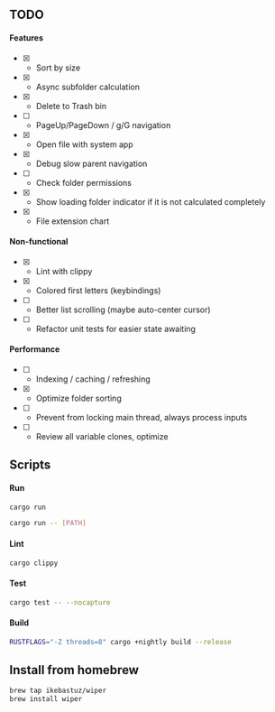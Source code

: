 ## TODO

#### Features
- [x] - Sort by size
- [x] - Async subfolder calculation
- [x] - Delete to Trash bin
- [ ] - PageUp/PageDown / g/G navigation
- [x] - Open file with system app
- [x] - Debug slow parent navigation
- [ ] - Check folder permissions
- [x] - Show loading folder indicator if it is not calculated completely
- [x] - File extension chart


#### Non-functional
- [x] - Lint with clippy
- [x] - Colored first letters (keybindings)
- [ ] - Better list scrolling (maybe auto-center cursor)
- [ ] - Refactor unit tests for easier state awaiting

#### Performance
- [ ] - Indexing / caching / refreshing
- [x] - Optimize folder sorting
- [ ] - Prevent from locking main thread, always process inputs
- [ ] - Review all variable clones, optimize

## Scripts
#### Run
```bash
cargo run
```
```bash
cargo run -- [PATH]
```
#### Lint
```bash
cargo clippy
```
#### Test
```bash
cargo test -- --nocapture
```
#### Build
```bash
RUSTFLAGS="-Z threads=8" cargo +nightly build --release
```

## Install from homebrew
```bash
brew tap ikebastuz/wiper
brew install wiper
```
